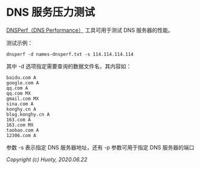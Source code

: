 DNS 服务压力测试
===============

[DNSPerf（DNS Performance）](https://github.com/cobblau/dnsperf) 工具可用于测试 DNS 服务器的性能。

测试示例：

```
dnsperf -d names-dnsperf.txt -s 114.114.114.114
```
其中 -d 选项指定需要查询的数据文件名，其内容如：

```
baidu.com A
google.com A
qq.com A
qq.com MX
gmail.com MX
sina.com A
konghy.cn A
blog.konghy.cn A
163.com A
163.com MX
taobao.com A
12306.com A
```

参数 -s 表示指定 DNS 服务器地址，还有 -p 参数可用于指定 DNS 服务器的端口


*Copyright (c) Huoty, 2020.06.22*
